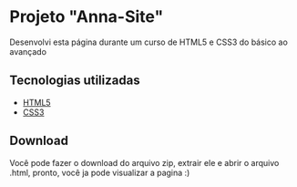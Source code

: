 # Projeto "Anna-Site"

Desenvolvi esta página durante um curso de HTML5 e CSS3 do básico ao avançado

## Tecnologias utilizadas
- [HTML5](https://pt.wikipedia.org/wiki/HTML5)
- [CSS3](https://pt.wikipedia.org/wiki/CSS3#:~:text=CSS3%20é%20a%20terceira%20mais,web%20(página%20de%20internet).&text=Assim%2C%20o%20CSS3%20facilitará%20o,utilização%20de%20sites%20pelos%20usuários.)

## Download

Você pode fazer o download do arquivo zip, extrair ele e abrir o arquivo .html, pronto, você ja pode visualizar a pagina :)
